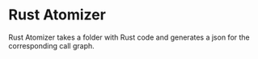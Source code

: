 # Rust Atomizer 

Rust Atomizer takes a folder with Rust code and generates a json for the corresponding call graph.

